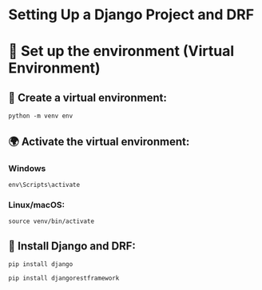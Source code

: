 # Setting Up a Django Project and DRF

# 📌 Set up the environment (Virtual Environment)

## 🧪 Create a virtual environment:

```shell
python -m venv env
```

## 🌍 Activate the virtual environment:
### Windows

```shell
env\Scripts\activate
```

### Linux/macOS:

```shell
source venv/bin/activate
```

## 🧩 Install Django and DRF:

```shell
pip install django
```

```shell
pip install djangorestframework
```